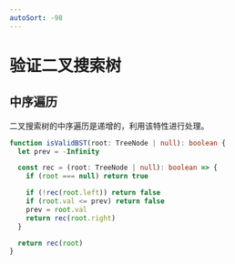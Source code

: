 ```yaml
---
autoSort: -98
---
```


# 验证二叉搜索树

## 中序遍历

二叉搜索树的中序遍历是递增的，利用该特性进行处理。

```ts
function isValidBST(root: TreeNode | null): boolean {
  let prev = -Infinity

  const rec = (root: TreeNode | null): boolean => {
    if (root === null) return true

    if (!rec(root.left)) return false
    if (root.val <= prev) return false
    prev = root.val
    return rec(root.right)
  }

  return rec(root)
}
```
